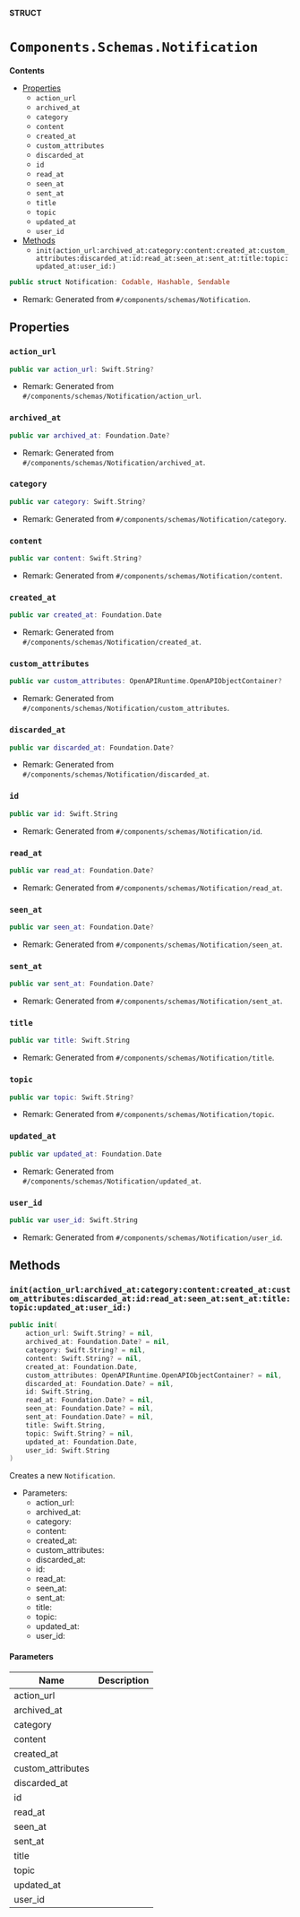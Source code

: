 **STRUCT**

# `Components.Schemas.Notification`

**Contents**

- [Properties](#properties)
  - `action_url`
  - `archived_at`
  - `category`
  - `content`
  - `created_at`
  - `custom_attributes`
  - `discarded_at`
  - `id`
  - `read_at`
  - `seen_at`
  - `sent_at`
  - `title`
  - `topic`
  - `updated_at`
  - `user_id`
- [Methods](#methods)
  - `init(action_url:archived_at:category:content:created_at:custom_attributes:discarded_at:id:read_at:seen_at:sent_at:title:topic:updated_at:user_id:)`

```swift
public struct Notification: Codable, Hashable, Sendable
```

- Remark: Generated from `#/components/schemas/Notification`.

## Properties
### `action_url`

```swift
public var action_url: Swift.String?
```

- Remark: Generated from `#/components/schemas/Notification/action_url`.

### `archived_at`

```swift
public var archived_at: Foundation.Date?
```

- Remark: Generated from `#/components/schemas/Notification/archived_at`.

### `category`

```swift
public var category: Swift.String?
```

- Remark: Generated from `#/components/schemas/Notification/category`.

### `content`

```swift
public var content: Swift.String?
```

- Remark: Generated from `#/components/schemas/Notification/content`.

### `created_at`

```swift
public var created_at: Foundation.Date
```

- Remark: Generated from `#/components/schemas/Notification/created_at`.

### `custom_attributes`

```swift
public var custom_attributes: OpenAPIRuntime.OpenAPIObjectContainer?
```

- Remark: Generated from `#/components/schemas/Notification/custom_attributes`.

### `discarded_at`

```swift
public var discarded_at: Foundation.Date?
```

- Remark: Generated from `#/components/schemas/Notification/discarded_at`.

### `id`

```swift
public var id: Swift.String
```

- Remark: Generated from `#/components/schemas/Notification/id`.

### `read_at`

```swift
public var read_at: Foundation.Date?
```

- Remark: Generated from `#/components/schemas/Notification/read_at`.

### `seen_at`

```swift
public var seen_at: Foundation.Date?
```

- Remark: Generated from `#/components/schemas/Notification/seen_at`.

### `sent_at`

```swift
public var sent_at: Foundation.Date?
```

- Remark: Generated from `#/components/schemas/Notification/sent_at`.

### `title`

```swift
public var title: Swift.String
```

- Remark: Generated from `#/components/schemas/Notification/title`.

### `topic`

```swift
public var topic: Swift.String?
```

- Remark: Generated from `#/components/schemas/Notification/topic`.

### `updated_at`

```swift
public var updated_at: Foundation.Date
```

- Remark: Generated from `#/components/schemas/Notification/updated_at`.

### `user_id`

```swift
public var user_id: Swift.String
```

- Remark: Generated from `#/components/schemas/Notification/user_id`.

## Methods
### `init(action_url:archived_at:category:content:created_at:custom_attributes:discarded_at:id:read_at:seen_at:sent_at:title:topic:updated_at:user_id:)`

```swift
public init(
    action_url: Swift.String? = nil,
    archived_at: Foundation.Date? = nil,
    category: Swift.String? = nil,
    content: Swift.String? = nil,
    created_at: Foundation.Date,
    custom_attributes: OpenAPIRuntime.OpenAPIObjectContainer? = nil,
    discarded_at: Foundation.Date? = nil,
    id: Swift.String,
    read_at: Foundation.Date? = nil,
    seen_at: Foundation.Date? = nil,
    sent_at: Foundation.Date? = nil,
    title: Swift.String,
    topic: Swift.String? = nil,
    updated_at: Foundation.Date,
    user_id: Swift.String
)
```

Creates a new `Notification`.

- Parameters:
  - action_url:
  - archived_at:
  - category:
  - content:
  - created_at:
  - custom_attributes:
  - discarded_at:
  - id:
  - read_at:
  - seen_at:
  - sent_at:
  - title:
  - topic:
  - updated_at:
  - user_id:

#### Parameters

| Name | Description |
| ---- | ----------- |
| action_url |  |
| archived_at |  |
| category |  |
| content |  |
| created_at |  |
| custom_attributes |  |
| discarded_at |  |
| id |  |
| read_at |  |
| seen_at |  |
| sent_at |  |
| title |  |
| topic |  |
| updated_at |  |
| user_id |  |